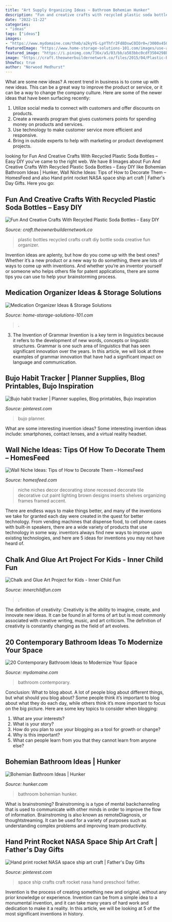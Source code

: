 ```yaml
---
title: "Art Supply Organizing Ideas ~ Bathroom Bohemian Hunker"
description: "Fun and creative crafts with recycled plastic soda bottles – easy diy"
date: "2022-11-22"
categories:
- "ideas"
tags: ["ideas"]
images:
- "https://www.mydomaine.com/thmb/a2kyYG-LpYThfr2Fd8DswC0IOr0=/3000x4500/filters:fill(auto,1)/katiehodgesdesignphotoAmyBartlam-7e609750377e48f999ea3338d0a71657.jpg"
featuredImage: "https://www.home-storage-solutions-101.com/images/use-an-over-the-door-wire-organizer-for-medication-organization-21819710.jpg"
featured_image: "https://i.pinimg.com/736x/a5/03/bb/a503bbc0cdf3504298b8a43021a38629--ship-art-nasa-space.jpg?b=t"
image: "https://craft.theownerbuildernetwork.co/files/2015/04/Plastic-Bottle-Ideas006.jpg"
ShowToc: true
author: "Norwood Medhurst"
---
```



What are some new ideas?
A recent trend in business is to come up with new ideas. This can be a great way to improve the product or service, or it can be a way to change the company culture. Here are some of the newer ideas that have been surfacing recently: 
1. Utilize social media to connect with customers and offer discounts on products.
2. Create a rewards program that gives customers points for spending money on products and services. 
3. Use technology to make customer service more efficient and responsive. 
4. Bring in outside experts to help with marketing or product development projects.

	

		
looking for Fun And Creative Crafts With Recycled Plastic Soda Bottles – Easy DIY you've came to the right web. We have 8 Images about Fun And Creative Crafts With Recycled Plastic Soda Bottles – Easy DIY like Bohemian Bathroom Ideas | Hunker, Wall Niche Ideas: Tips of How to Decorate Them – HomesFeed and also Hand print rocket NASA space ship art craft | Father&#039;s Day Gifts. Here you go:
		
    
## Fun And Creative Crafts With Recycled Plastic Soda Bottles – Easy DIY

<img loading=lazy src="https://craft.theownerbuildernetwork.co/files/2015/04/Plastic-Bottle-Ideas006.jpg" onerror="this.onerror=null;this.src='https://tse3.mm.bing.net/th?id=OIP.HGmixYqLTdXLvrIOqjLB1wHaFq&amp;pid=15.1';" alt="Fun And Creative Crafts With Recycled Plastic Soda Bottles – Easy DIY">

_Source: craft.theownerbuildernetwork.co_

>plastic bottles recycled crafts craft diy bottle soda creative fun organizer. 

	

Invention ideas are aplenty, but how do you come up with the best ones? Whether it’s a new product or a new way to do something, there are lots of ways to come up with inventions. And whether you’re an inventor yourself or someone who helps others file for patent applications, there are some tips you can use to help your brainstorming process.

    
## Medication Organizer Ideas &amp; Storage Solutions

<img loading=lazy src="https://www.home-storage-solutions-101.com/images/use-an-over-the-door-wire-organizer-for-medication-organization-21819710.jpg" onerror="this.onerror=null;this.src='https://tse1.mm.bing.net/th?id=OIP.IPSIDgRtnQ4-Qln0RjSXWAAAAA&amp;pid=15.1';" alt="Medication Organizer Ideas &amp; Storage Solutions">

_Source: home-storage-solutions-101.com_

>. 

	

3. The Invention of Grammar
Invention is a key term in linguistics because it refers to the development of new words, concepts or linguistic structures. Grammar is one such area of linguistics that has seen significant innovation over the years. In this article, we will look at three examples of grammar innovation that have had a significant impact on language and communication.

    
## Bujo Habit Tracker | Planner Supplies, Blog Printables, Bujo Inspiration

<img loading=lazy src="https://i.pinimg.com/736x/5a/cf/94/5acf94ade6465e69f6ad47e425c9309d.jpg" onerror="this.onerror=null;this.src='https://tse2.mm.bing.net/th?id=OIP.fmYsox9XH4XGFX_DiFeZLAHaJ3&amp;pid=15.1';" alt="Bujo habit tracker | Planner supplies, Blog printables, Bujo inspiration">

_Source: pinterest.com_

>bujo planner. 

	

What are some interesting invention ideas?
Some interesting invention ideas include: smartphones, contact lenses, and a virtual reality headset.

    
## Wall Niche Ideas: Tips Of How To Decorate Them – HomesFeed

<img loading=lazy src="https://homesfeed.com/wp-content/uploads/2015/08/Large-wall-niche-design-for-organizing-picture-frames-and-decorative-item-with-a-spot-lighting-fixture-on-top.jpg" onerror="this.onerror=null;this.src='https://tse2.mm.bing.net/th?id=OIP.BNLLpzDfkCtqJFmKKYr7dAHaJ4&amp;pid=15.1';" alt="Wall Niche Ideas: Tips of How to Decorate Them – HomesFeed">

_Source: homesfeed.com_

>niche niches decor decorating stone recessed decorate tile decorative cut paint lighting brown designs inserts shelves organizing frames framed accent. 

	

There are endless ways to make things better, and many of the inventions we take for granted each day were created in the quest for better technology. From vending machines that dispense food, to cell phone cases with built-in speakers, there are a wide variety of products that use technology in some way. inventors always find new ways to improve upon existing technologies, and here are 5 ideas for inventions you may not have heard of.

    
## Chalk And Glue Art Project For Kids - Inner Child Fun

<img loading=lazy src="http://innerchildfun.com/wp-content/uploads/2017/07/chalk-glue-art-project-kids-7.jpg" onerror="this.onerror=null;this.src='https://tse2.mm.bing.net/th?id=OIP._pR3wuawgTDrOGRr9SJv1wHaJS&amp;pid=15.1';" alt="Chalk and Glue Art Project for Kids - Inner Child Fun">

_Source: innerchildfun.com_

>. 

	

The definition of creativity:
Creativity is the ability to imagine, create, and innovate new ideas. It can be found in all forms of art but is most commonly associated with creative writing, music, and art criticism. The definition of creativity is constantly changing as the field of art evolves.

    
## 20 Contemporary Bathroom Ideas To Modernize Your Space

<img loading=lazy src="https://www.mydomaine.com/thmb/a2kyYG-LpYThfr2Fd8DswC0IOr0=/3000x4500/filters:fill(auto,1)/katiehodgesdesignphotoAmyBartlam-7e609750377e48f999ea3338d0a71657.jpg" onerror="this.onerror=null;this.src='https://tse4.mm.bing.net/th?id=OIP.SN8TeFeK0VZCLJUAVaJUwgHaLH&amp;pid=15.1';" alt="20 Contemporary Bathroom Ideas to Modernize Your Space">

_Source: mydomaine.com_

>bathroom contemporary. 

	

Conclusion: What to blog about.
A lot of people blog about different things, but what should you blog about? Some people think it’s important to blog about what they do each day, while others think it’s more important to focus on the big picture. Here are some key topics to consider when blogging:
1. What are your interests? 
2. What is your story? 
3. How do you plan to use your blogging as a tool for growth or change? 
4. Why is this important? 
5. What can people learn from you that they cannot learn from anyone else?

    
## Bohemian Bathroom Ideas | Hunker

<img loading=lazy src="https://img.hunkercdn.com/640/clsd/8/1/e8b48becadff46519702b083a9af0d93.jpg" onerror="this.onerror=null;this.src='https://tse2.mm.bing.net/th?id=OIP.7TVzNJhmrqJjAMLZa5n3iwHaLH&amp;pid=15.1';" alt="Bohemian Bathroom Ideas | Hunker">

_Source: hunker.com_

>bathroom bohemian hunker. 

	

What is brainstroming?
Brainstroming is a type of mental backchanneling that is used to communicate with other minds in order to improve the flow of information. Brainstroming is also known as remoteDiagnosis, or thoughtstreaming. It can be used for a variety of purposes such as understanding complex problems and improving team productivity.

    
## Hand Print Rocket NASA Space Ship Art Craft | Father&#039;s Day Gifts

<img loading=lazy src="https://i.pinimg.com/736x/a5/03/bb/a503bbc0cdf3504298b8a43021a38629--ship-art-nasa-space.jpg?b=t" onerror="this.onerror=null;this.src='https://tse2.mm.bing.net/th?id=OIP.bit-eEZJHY4-4QhLKPhmgwC7FN&amp;pid=15.1';" alt="Hand print rocket NASA space ship art craft | Father&#039;s Day Gifts">

_Source: pinterest.com_

>space ship crafts craft rocket nasa hand preschool father. 

	

Invention is the process of creating something new and original, without any prior knowledge or experience. Invention can be from a simple idea to a monumental invention, and it can take many years of hard work and dedication to make it a reality. In this article, we will be looking at 5 of the most significant inventions in history.

